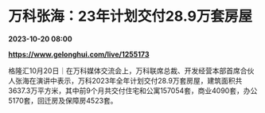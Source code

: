 # 万科张海：23年计划交付28.9万套房屋

**2023-10-20 08:00**

**https://www.gelonghui.com/live/1255173**

格隆汇10月20日｜在万科媒体交流会上，万科联席总裁、开发经营本部首席合伙人张海在演讲中表示，万科2023年全年计划交付28.9万套房屋，建筑面积共3637.3万平方米，其中前9个月共交付住宅和公寓157054套，商业4090套，办公5170套，回迁房及保障房4523套。